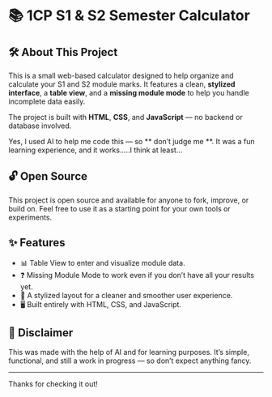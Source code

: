 # 📚 1CP S1 & S2 Semester Calculator

## 🛠 About This Project

This is a small web-based calculator designed to help organize and calculate your S1 and S2 module marks. It features a clean, **stylized interface**, a **table view**, and a **missing module mode** to help you handle incomplete data easily.

The project is built with **HTML**, **CSS**, and **JavaScript** — no backend or database involved.

Yes, I used AI to help me code this — so ** don’t judge me **. It was a fun learning experience, and it works.....I think at least...

## 🔓 Open Source

This project is open source and available for anyone to fork, improve, or build on. Feel free to use it as a starting point for your own tools or experiments.

## ✨ Features

- 📊 Table View to enter and visualize module data.
- ❓ Missing Module Mode to work even if you don’t have all your results yet.
- 🎨 A stylized layout for a cleaner and smoother user experience.
- 🖥 Built entirely with HTML, CSS, and JavaScript.

## 🚧 Disclaimer

This was made with the help of AI and for learning purposes. It’s simple, functional, and still a work in progress — so don’t expect anything fancy.

---

Thanks for checking it out!

